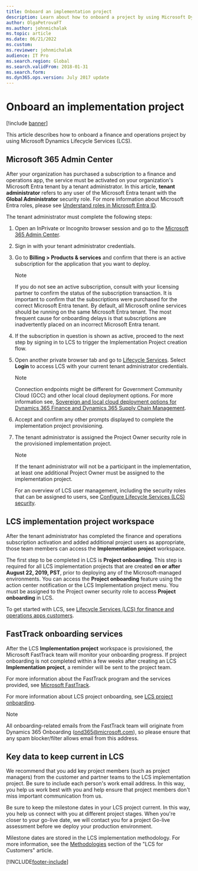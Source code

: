 ```yaml
---
title: Onboard an implementation project
description: Learn about how to onboard a project by using Microsoft Dynamics Lifecycle Services (LCS), including an overview of the Microsoft 365 Admin Center.
author: OlgaPetrovaFT
ms.author: johnmichalak 
ms.topic: article
ms.date: 06/21/2022
ms.custom:
ms.reviewer: johnmichalak 
audience: IT Pro
ms.search.region: Global
ms.search.validFrom: 2018-01-31
ms.search.form:
ms.dyn365.ops.version: July 2017 update
---
```


# Onboard an implementation project

[!include [banner](../../../finance/includes/banner.md)]

This article describes how to onboard a finance and operations project by using Microsoft Dynamics Lifecycle Services (LCS).

## Microsoft 365 Admin Center

After your organization has purchased a subscription to a finance and operations app, the service must be activated on your organization's Microsoft Entra tenant by a tenant administrator. In this article, **tenant administrator** refers to any user of the Microsoft Entra tenant with the **Global Administrator** security role. For more information about Microsoft Entra roles, please see [Understand roles in Microsoft Entra ID](/azure/active-directory/roles/concept-understand-roles).

The tenant administrator must complete the following steps:

1. Open an InPrivate or Incognito browser session and go to the [Microsoft 365 Admin Center](https://admin.microsoft.com/).
2. Sign in with your tenant administrator credentials.
3. Go to **Billing > Products & services** and confirm that there is an active subscription for the application that you want to deploy. 
   > [!NOTE]
   > If you do not see an active subscription, consult with your licensing partner to confirm the status of the subscription transaction. It is important to confirm that the subscriptions were purchased for the correct Microsoft Entra tenant.  By default, all Microsoft online services should be running on the same Microsoft Entra tenant. The most frequent cause for onboarding delays is that subscriptions are inadvertently placed on an incorrect Microsoft Entra tenant. 
4. If the subscription in question is shown as active, proceed to the next step by signing in to LCS to trigger the Implementation Project creation flow.
5. Open another private browser tab and go to [Lifecycle Services](https://lcs.dynamics.com). Select **Login** to access LCS with your current tenant administrator credentials.
   > [!NOTE]
   > Connection endpoints might be different for Government Community Cloud (GCC) and other local cloud deployment options. For more information see, [Sovereign and local cloud deployment options for Dynamics 365 Finance and Dynamics 365 Supply Chain Management](../deployment/deployment-options-geo.md).
7. Accept and confirm any other prompts displayed to complete the implementation project provisioning.
8. The tenant administrator is assigned the Project Owner security role in the provisioned implementation project.  
   > [!NOTE]
   > If the tenant administrator will not be a participant in the implementation, at least one additional Project Owner must be assigned to the implementation project.

   For an overview of LCS user management, including the security roles that can be assigned to users, see [Configure Lifecycle Services (LCS) security](../lifecycle-services/configure-lcs-security.md#configuring-project-security).

## LCS implementation project workspace

After the tenant administrator has completed the finance and operations subscription activation and added additional project users as appropriate, those team members can access the **Implementation project** workspace.

The first step to be completed in LCS is **Project onboarding**. This step is required for all LCS implementation projects that are created **on or after August 22, 2019, PST**, prior to deploying any of the Microsoft-managed environments. You can access the **Project onboarding** feature using the action center notification or the LCS Implementation project menu. You must be assigned to the Project owner security role to access **Project onboarding** in LCS.

To get started with LCS, see [Lifecycle Services (LCS) for finance and operations apps customers](../lifecycle-services/lcs-works-lcs.md). 

## FastTrack onboarding services

After the LCS **Implementation project** workspace is provisioned, the Microsoft FastTrack team will monitor your onboarding progress. If project onboarding is not completed within a few weeks after creating an LCS **Implementation project**, a reminder will be sent to the project team. 

For more information about the FastTrack program and the services provided, see [Microsoft FastTrack](/dynamics365/fasttrack/).

For more information about LCS project onboarding, see [LCS project onboarding](../lifecycle-services/project-onboarding.md).


> [!NOTE]
> All onboarding-related emails from the FastTrack team will originate from Dynamics 365 Onboarding (<ond365@microsoft.com>), so please ensure that any spam blocker/filter allows email from this address.


## Key data to keep current in LCS

We recommend that you add key project members (such as project managers) from the customer and partner teams to the LCS implementation project. Be sure to include each person's work email address. In this way, you help us work best with you and help ensure that project members don't miss important communication from us.

Be sure to keep the milestone dates in your LCS project current. In this way, you help us connect with you at different project stages. When you're closer to your go-live date, we will contact you for a project Go-live assessment before we deploy your production environment.

Milestone dates are stored in the LCS implementation methodology. For more information, see the [Methodologies](../lifecycle-services/lcs-works-lcs.md#methodologies) section of the "LCS for Customers" article.


[!INCLUDE[footer-include](../../../includes/footer-banner.md)]